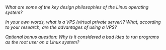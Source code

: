 *What are some of the key design philosophies of the Linux operating system?*

*In your own words, what is a VPS (virtual private server)? What, according to your research, are the advantages of using a VPS?*

*Optional bonus question: Why is it considered a bad idea to run programs as the root user on a Linux system?*
